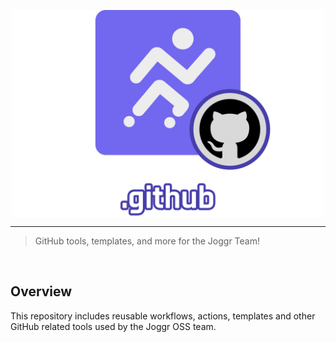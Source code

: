 <div>
    <p align="center">
        <img src="/.github/assets/logo.png" align="center" width="500" />
    </p>
    <hr>
</div>

> GitHub tools, templates, and more for the Joggr Team!

<br />

## Overview

This repository includes reusable workflows, actions, templates and other GitHub related tools used by the Joggr OSS team.
